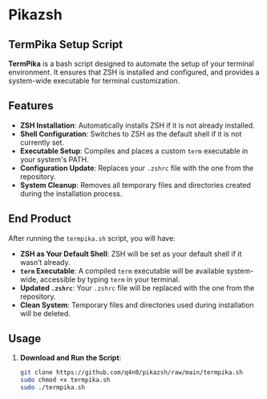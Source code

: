 # Pikazsh
## TermPika Setup Script

**TermPika** is a bash script designed to automate the setup of your terminal environment. It ensures that ZSH is installed and configured, and provides a system-wide executable for terminal customization.

## Features

- **ZSH Installation**: Automatically installs ZSH if it is not already installed.
- **Shell Configuration**: Switches to ZSH as the default shell if it is not currently set.
- **Executable Setup**: Compiles and places a custom `term` executable in your system's PATH.
- **Configuration Update**: Replaces your `.zshrc` file with the one from the repository.
- **System Cleanup**: Removes all temporary files and directories created during the installation process.

## End Product

After running the `termpika.sh` script, you will have:

- **ZSH as Your Default Shell**: ZSH will be set as your default shell if it wasn’t already.
- **`term` Executable**: A compiled `term` executable will be available system-wide, accessible by typing `term` in your terminal.
- **Updated `.zshrc`**: Your `.zshrc` file will be replaced with the one from the repository.
- **Clean System**: Temporary files and directories used during installation will be deleted.

## Usage

1. **Download and Run the Script**:
   ```bash
   git clone https://github.com/q4n0/pikazsh/raw/main/termpika.sh
   sudo chmod +x termpika.sh
   sudo ./termpika.sh
